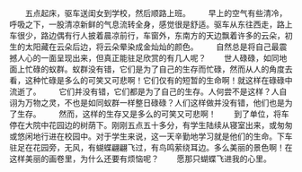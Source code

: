 　　五点起床，驱车送闺女到学校，然后顺路上班。
　　早上的空气有些清冷，呼吸之下，一股清凉新鲜的气息流转全身，感觉很是舒适。驱车从东往西走，路上车很少，路边偶有行人披着晨凉前行，车窗外，东南方的天边飘着许多的云朵，初生的太阳藏在云朵后边，将云朵晕染成金灿灿的颜色。
　　自然总是将自己最震撼人心的一面呈现出来，但真正能驻足欣赏的有几人呢？
　　世人碌碌，如同地面上忙碌的蚁群。蚁群没有错，它们是为了自己的生存而忙碌，然而从人的角度去看，这种忙碌是多么的可笑又可悲啊！它们仅有的短暂的生命啊！就这样在碌碌中流逝了。
　　它们并没有错，它们都是为了自己的生存。人何尝不是这样？人自诩为万物之灵，不也是如同蚁群一样整日碌碌？人们这样做并没有错，他们也是为了生存。
　　然而，这样的生存又是多么的可笑又可悲啊！
　　到了单位，将车停在大院中花园边的树荫下。刚刚五点五十多分，有学生陆续从寝室出来，或匆匆或悠闲地行进在校园中。对于学生来说，这一天辛勤地学习就是他们的生命。下车驻足在花园旁，无风，有蝴蝶翩翩飞过，有鸟鸣萦绕耳边。多么美丽的景色啊！在这样美丽的画卷里，为什么还要有烦恼呢？
　　愿那只蝴蝶飞进我的心里。
　　